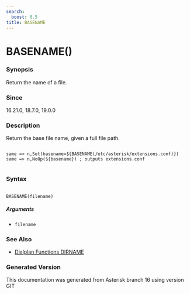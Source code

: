 ```yaml
---
search:
  boost: 0.5
title: BASENAME
---
```


# BASENAME()

### Synopsis

Return the name of a file.

### Since

16.21.0, 18.7.0, 19.0.0

### Description

Return the base file name, given a full file path.<br>

``` title="Example: Directory name"

same => n,Set(basename=${BASENAME(/etc/asterisk/extensions.conf)})
same => n,NoOp(${basename}) ; outputs extensions.conf


```

### Syntax


```

BASENAME(filename)
```
##### Arguments


* `filename`

### See Also

* [Dialplan Functions DIRNAME](/Asterisk_16_Documentation/API_Documentation/Dialplan_Functions/DIRNAME)


### Generated Version

This documentation was generated from Asterisk branch 16 using version GIT 